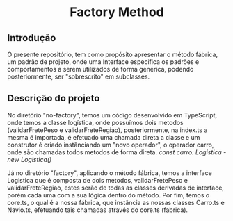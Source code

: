 <h1 align="center"> Factory Method </h1>

<h2> Introdução </h2>

O presente repositório, tem como propósito apresentar o método fábrica, um padrão de projeto, onde uma Interface especifica
os padrões e comportamentos a serem utilizados de forma genérica, podendo posteriormente, ser "sobrescrito" em subclasses.

<h2> Descrição do projeto </h2>

No diretório "no-factory", temos um código desenvolvido em TypeScript, onde temos a classe logística, onde possuímos dois metodos (validarFretePeso e validarFreteRegiao), posteriormente, na index.ts a mesma é importada, é efetuado uma chamada direta a classe e um construtor é criado instânciando um "novo operador", o operador carro, onde são chamadas todos metodos de forma direta. <i>const carro: Logistica - new Logistica()</i>

Já no diretório "factory", aplicando o método fábrica, temos a interface Logistica que é composta de dois metodos, validarFretePeso e validarFreteRegiao, estes serão de todas as classes derivadas de interface, porém cada uma com a sua lógica dentro do método. Por fim, temos o core.ts, o qual é a nossa fábrica, que instância as nossas classes Carro.ts e Navio.ts, efetuando tais chamadas através do core.ts (fabrica).
